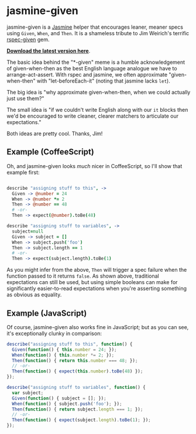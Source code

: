 # jasmine-given

jasmine-given is a [Jasmine](https://github.com/pivotal/jasmine) helper that encourages leaner, meaner specs using `Given`, `When`, and `Then`. It is a shameless tribute to Jim Weirich's terrific [rspec-given](https://github.com/jimweirich/rspec-given) gem.

**[Download the latest version here](https://github.com/searls/jasmine-given/archives/master)**.

The basic idea behind the "*-given" meme is a humble acknowledgement of given-when-then as the best English language analogue we have to arrange-act-assert. With rspec and jasmine, we often approximate "given-when-then" with "let-beforeEach-it" (noting that jasmine lacks `let`).

The big idea is "why approximate given-when-then, when we could actually just use them?"

The small idea is "if we couldn't write English along with our `it` blocks then we'd be encouraged to write cleaner, clearer matchers to articulate our expectations."

Both ideas are pretty cool. Thanks, Jim!

## Example (CoffeeScript)

Oh, and jasmine-given looks *much* nicer in CoffeeScript, so I'll show that example first:

``` coffeescript

describe "assigning stuff to this", ->
  Given -> @number = 24
  When -> @number *= 2
  Then -> @number == 48
  # -or-
  Then -> expect(@number).toBe(48)

describe "assigning stuff to variables", ->
  subject=null
  Given -> subject = []
  When -> subject.push('foo')
  Then -> subject.length == 1
  # -or-
  Then -> expect(subject.length).toBe(1)
```

As you might infer from the above, `Then` will trigger a spec failure when the function passed to it returns `false`. As shown above, traditional expectations can still be used, but using simple booleans can make for significantly easier-to-read expectations when you're asserting something as obvious as equality.

## Example (JavaScript)

Of course, jasmine-given also works fine in JavaScript; but as you can see, it's exceptionally clunky in comparison:

``` javascript
describe("assigning stuff to this", function() {
  Given(function() { this.number = 24; });
  When(function() { this.number *= 2; });
  Then(function() { return this.number === 48; });
  // -or- 
  Then(function() { expect(this.number).toBe(48) });
});

describe("assigning stuff to variables", function() {
  var subject;
  Given(function() { subject = []; });
  When(function() { subject.push('foo'); });
  Then(function() { return subject.length === 1; });
  // -or-
  Then(function() { expect(subject.length).toBe(1); });
});
```